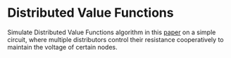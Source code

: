 # Distributed Value Functions
Simulate Distributed Value Functions algorithm in this [paper](http://web.engr.oregonstate.edu/~wongwe/papers/pdf/distributed.1999.pdf) on a simple circuit, where multiple distributors control their resistance cooperatively to maintain the voltage of certain nodes.

